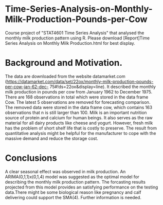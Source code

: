 # Time-Series-Analysis-on-Monthly-Milk-Production-Pounds-per-Cow
Course project of "STAT4601 Time Series Analysis" that analysed the monthly milk production pattern using R.
Please download [Report]Time Series Analysis on Monthly Milk Production.html for best display.
# Background and Motivation.
The data are downloaded from the website datamarket.com (https://datamarket.com/data/set/22ox/monthly-milk-production-pounds-per-cow-jan-62-dec- 75#!ds=22ox&display=line). It described the monthly milk production in pounds per cow from January 1962 to December 1975. There are 168 observations in total which were stored in the data frame Cow. The latest 5 observations are removed for forecasting comparison. The removed data were stored in the data frame cow, which contains 163 observations that n is still larger than 100. Milk is an important nutrition source of protein and calcium for human beings. It also serves as the raw material for all dairy products like cheese and yogurt. However, fresh milk has the problem of short shelf life that is costly to preserve. The result from quantitative analysis might be helpful for the manufacturer to cope with the massive demand and reduce the storage cost.
# Conclusions
A clear seasonal effect was observed in milk production. An ARIMA(0,1,1)x(0,1,4) model was suggested as the optimal model for describing the monthly milk production pattern. The forcasting results projected from this model provides an satisfying performance on the testing data.There might be some biological reason like pregnancy and calf delivering could support the SMA(4). Further information is needed.
